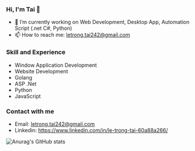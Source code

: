 ### Hi, I'm Tai 👋
- 🔭 I’m currently working on Web Development, Desktop App, Automation Script (.net C#, Python)
- 📫 How to reach me: letrong.tai242@gmail.com

### Skill and Experience
- Window Application Development
- Website Development
- Golang
- ASP .Net
- Python
- JavaScript

### Contact with me
- Email: letrong.tai242@gmail.com
- Linkedin: https://www.linkedin.com/in/le-trong-tai-60a88a266/

![Anurag's GitHub stats](https://github-readme-stats.vercel.app/api?username=letrongtai902&count_private=true)
